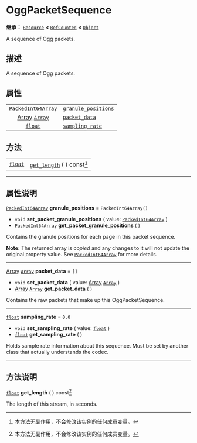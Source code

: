 <!-- ⚠ 请勿编辑本文件 ⚠ -->
<!-- 本文档使用脚本从 WeDot 引擎源码仓库生成。 -->
<!-- 生成脚本：https://github.com/WeDot-Engine/WeDot/tree/4.3/doc/tools/make_md.py； -->
<!-- 原文件：https://github.com/WeDot-Engine/WeDot/tree/4.3/modules/ogg/doc_classes/OggPacketSequence.xml。 -->

<div id="_class_oggpacketsequence"></div>

# OggPacketSequence

**继承：** [`Resource`](class_resource.md) **<** [`RefCounted`](class_refcounted.md) **<** [`Object`](class_object.md)

A sequence of Ogg packets.

## 描述

A sequence of Ogg packets.

## 属性

|||
|:-:|:--|
| [`PackedInt64Array`](class_packedint64array.md)   | [`granule_positions`](#class_oggpacketsequence_property_granule_positions) | ``PackedInt64Array()`` |
| [Array](class_array.md) [`Array`](class_array.md) | [`packet_data`](#class_oggpacketsequence_property_packet_data)             | ``[]``                 |
| [`float`](class_float.md)                         | [`sampling_rate`](#class_oggpacketsequence_property_sampling_rate)         | ``0.0``                |

## 方法

|||
|:-:|:--|
| [`float`](class_float.md) | [`get_length`](class_oggpacketsequencemd#class_oggpacketsequence_method_get_length) ( ) const[^const] |

<!-- rst-class:: classref-section-separator -->

---

## 属性说明

<div id="_class_oggpacketsequence_property_granule_positions"></div>

[`PackedInt64Array`](class_packedint64array.md) **granule_positions** = ``PackedInt64Array()`` <div id="class_oggpacketsequence_property_granule_positions"></div>

- `void` **set_packet_granule_positions** ( value: [`PackedInt64Array`](class_packedint64array.md) )
- [`PackedInt64Array`](class_packedint64array.md) **get_packet_granule_positions** ( )

Contains the granule positions for each page in this packet sequence.

**Note:** The returned array is *copied* and any changes to it will not update the original property value. See [`PackedInt64Array`](class_packedint64array.md) for more details.

<!-- rst-class:: classref-item-separator -->

---

<div id="_class_oggpacketsequence_property_packet_data"></div>

[Array](class_array.md) [`Array`](class_array.md) **packet_data** = ``[]`` <div id="class_oggpacketsequence_property_packet_data"></div>

- `void` **set_packet_data** ( value: [Array](class_array.md) [`Array`](class_array.md) )
- [Array](class_array.md) [`Array`](class_array.md) **get_packet_data** ( )

Contains the raw packets that make up this OggPacketSequence.

<!-- rst-class:: classref-item-separator -->

---

<div id="_class_oggpacketsequence_property_sampling_rate"></div>

[`float`](class_float.md) **sampling_rate** = ``0.0`` <div id="class_oggpacketsequence_property_sampling_rate"></div>

- `void` **set_sampling_rate** ( value: [`float`](class_float.md) )
- [`float`](class_float.md) **get_sampling_rate** ( )

Holds sample rate information about this sequence. Must be set by another class that actually understands the codec.

<!-- rst-class:: classref-section-separator -->

---

## 方法说明

<div id="_class_oggpacketsequence_method_get_length"></div>

[`float`](class_float.md) **get_length** ( ) const[^const]<div id="class_oggpacketsequence_method_get_length"></div>

The length of this stream, in seconds.

[^virtual]: 本方法通常需要用户覆盖才能生效。
[^const]: 本方法无副作用，不会修改该实例的任何成员变量。
[^vararg]: 本方法除了能接受在此处描述的参数外，还能够继续接受任意数量的参数。
[^constructor]: 本方法用于构造某个类型。
[^static]: 调用本方法无需实例，可直接使用类名进行调用。
[^operator]: 本方法描述的是使用本类型作为左操作数的有效运算符。
[^bitfield]: 这个值是由下列位标志构成位掩码的整数。
[^void]: 无返回值。
